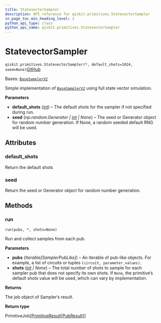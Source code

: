 ```yaml
---
title: StatevectorSampler
description: API reference for qiskit.primitives.StatevectorSampler
in_page_toc_min_heading_level: 1
python_api_type: class
python_api_name: qiskit.primitives.StatevectorSampler
---
```


# StatevectorSampler

<span id="qiskit.primitives.StatevectorSampler" />

`qiskit.primitives.StatevectorSampler(*, default_shots=1024, seed=None)`[GitHub](https://github.com/qiskit/qiskit/tree/stable/1.0/qiskit/primitives/statevector_sampler.py "view source code")

Bases: [`BaseSamplerV2`](qiskit.primitives.BaseSamplerV2 "qiskit.primitives.base.base_sampler.BaseSamplerV2")

Simple implementation of [`BaseSamplerV2`](qiskit.primitives.BaseSamplerV2 "qiskit.primitives.BaseSamplerV2") using full state vector simulation.

**Parameters**

*   **default\_shots** ([*int*](https://docs.python.org/3/library/functions.html#int "(in Python v3.12)")) – The default shots for the sampler if not specified during run.
*   **seed** (*np.random.Generator |* [*int*](https://docs.python.org/3/library/functions.html#int "(in Python v3.12)") *| None*) – The seed or Generator object for random number generation. If None, a random seeded default RNG will be used.

## Attributes

<span id="qiskit.primitives.StatevectorSampler.default_shots" />

### default\_shots

Return the default shots

<span id="qiskit.primitives.StatevectorSampler.seed" />

### seed

Return the seed or Generator object for random number generation.

## Methods

### run

<span id="qiskit.primitives.StatevectorSampler.run" />

`run(pubs, *, shots=None)`

Run and collect samples from each pub.

**Parameters**

*   **pubs** (*Iterable\[SamplerPubLike]*) – An iterable of pub-like objects. For example, a list of circuits or tuples `(circuit, parameter_values)`.
*   **shots** ([*int*](https://docs.python.org/3/library/functions.html#int "(in Python v3.12)") *| None*) – The total number of shots to sample for each sampler pub that does not specify its own shots. If `None`, the primitive’s default shots value will be used, which can vary by implementation.

**Returns**

The job object of Sampler’s result.

**Return type**

PrimitiveJob\[[PrimitiveResult](qiskit.primitives.PrimitiveResult "qiskit.primitives.PrimitiveResult")\[[PubResult](qiskit.primitives.PubResult "qiskit.primitives.PubResult")]]

